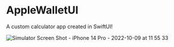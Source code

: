 # AppleWalletUI

A custom calculator app created in SwiftUI!

![Simulator Screen Shot - iPhone 14 Pro - 2022-10-09 at 11 55 33](https://user-images.githubusercontent.com/88355167/194773258-a6401e91-c268-4ab5-a004-df9e9231ac46.png)
